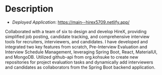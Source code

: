# Description

* *Deployed Application*: <https://main--hirex5709.netlify.app/>

Collaborated with a team of six to design and develop HireX, providing simplified job posting, candidate tracking, and comprehensive interview tools for recruiters, interviewers, and candidates. I have developed and integrated two key features from scratch, Pre-Interview Evaluation and Interview Schedule Management, leveraging Spring Boot, React, MaterialUI, and MongoDB. Utilized github-api from org.kohsuke to create new repositories for project evaluation tasks and dynamically add interviewers and candidates as collaborators from the Spring Boot backend application.
        